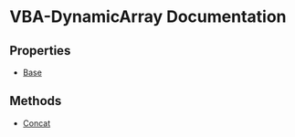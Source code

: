 # VBA-DynamicArray Documentation

## Properties
* [Base](/properties/Base.md)


## Methods
* [Concat](/methods/Concat.md)  
